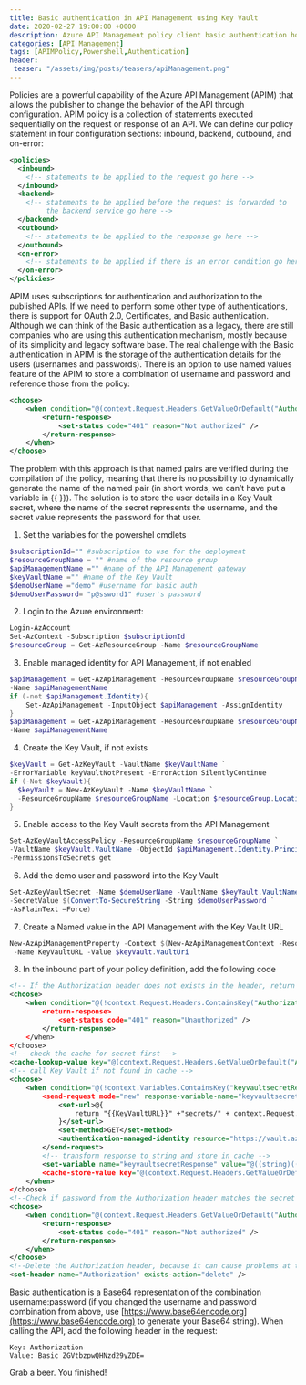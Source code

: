 ```yaml
---
title: Basic authentication in API Management using Key Vault
date: 2020-02-27 19:00:00 +0000
description: Azure API Management policy client basic authentication howto
categories: [API Management]
tags: [APIMPolicy,Powershell,Authentication]
header:
 teaser: "/assets/img/posts/teasers/apiManagement.png"
---
```

Policies are a powerful capability of the Azure API Management (APIM) that allows the publisher to change the behavior of the API through configuration. APIM policy is a collection of statements executed sequentially on the request or response of an API. We can define our policy statement in four configuration sections: inbound, backend, outbound, and on-error:
```xml
<policies>
  <inbound>
    <!-- statements to be applied to the request go here -->
  </inbound>
  <backend>
    <!-- statements to be applied before the request is forwarded to 
         the backend service go here -->
  </backend>
  <outbound>
    <!-- statements to be applied to the response go here -->
  </outbound>
  <on-error>
    <!-- statements to be applied if there is an error condition go here -->
  </on-error>
</policies>
```

APIM uses subscriptions for authentication and authorization to the published APIs. If we need to perform some other type of authentications, there is support for OAuth 2.0, Certificates, and Basic authentication. Although we can think of the Basic authentication as a legacy, there are still companies who are using this authentication mechanism, mostly because of its simplicity and legacy software base. 
The real challenge with the Basic authentication in APIM is the storage of the authentication details for the users (usernames and passwords). There is an option to use named values feature of the APIM to store a combination of username and password and reference those from the policy:
```xml
<choose>
	<when condition="@(context.Request.Headers.GetValueOrDefault("Authorization").AsBasic().UserId!="{{UserId}}" || context.Request.Headers.GetValueOrDefault("Authorization").AsBasic().Password!="{{Password}}")">
	    <return-response>
	        <set-status code="401" reason="Not authorized" />
	    </return-response>
	</when>
</choose>
```
The problem with this approach is that named pairs are verified during the compilation of the policy, meaning that there is no possibility to dynamically generate the name of the named pair (in short words, we can’t have put a variable in {{  }}). The solution is to store the user details in a Key Vault secret, where the name of the secret represents the username, and the secret value represents the password for that user. 

1. Set the variables for the powershel cmdlets
```powershell
$subscriptionId="" #subscription to use for the deployment
$resourceGroupName = "" #name of the resource group
$apiManagementName ="" #name of the API Management gateway
$keyVaultName ="" #name of the Key Vault
$demoUserName ="demo" #username for basic auth
$demoUserPassword= "p@ssword1" #user's password
```
2. Login to the Azure environment:
```powershell
Login-AzAccount
Set-AzContext -Subscription $subscriptionId
$resourceGroup = Get-AzResourceGroup -Name $resourceGroupName
```
3. Enable managed identity for API Management, if not enabled
```powershell
$apiManagement = Get-AzApiManagement -ResourceGroupName $resourceGroupName `
-Name $apiManagementName
if (-not $apiManagement.Identity){
    Set-AzApiManagement -InputObject $apiManagement -AssignIdentity
}
$apiManagement = Get-AzApiManagement -ResourceGroupName $resourceGroupName `
-Name $apiManagementName
```
4. Create the Key Vault, if not exists
```powershell
$keyVault = Get-AzKeyVault -VaultName $keyVaultName `
-ErrorVariable keyVaultNotPresent -ErrorAction SilentlyContinue
if (-Not $keyVault){
  $keyVault = New-AzKeyVault -Name $keyVaultName `
  -ResourceGroupName $resourceGroupName -Location $resourceGroup.Location
}
```
5. Enable access to the Key Vault secrets from the API Management
```powershell
Set-AzKeyVaultAccessPolicy -ResourceGroupName $resourceGroupName `
-VaultName $keyVault.VaultName -ObjectId $apiManagement.Identity.PrincipalId `
-PermissionsToSecrets get
```
6. Add the demo user and password into the Key Vault
```powershell
Set-AzKeyVaultSecret -Name $demoUserName -VaultName $keyVault.VaultName `
-SecretValue $(ConvertTo-SecureString -String $demoUserPassword `
-AsPlainText –Force)
```
7. Create a Named value in the API Management with the Key Vault URL
```powershell
New-AzApiManagementProperty -Context $(New-AzApiManagementContext -ResourceGroupName $resourceGroupName -ServiceName $apiManagementName) `
 -Name KeyVaultURL -Value $keyVault.VaultUri
```
8. In the inbound part of your policy definition, add the following code

```xml
<!-- If the Authorization header does not exists in the header, return 401 -->
<choose>
    <when condition="@(!context.Request.Headers.ContainsKey("Authorization"))">
        <return-response>
            <set-status code="401" reason="Unauthorized" />
        </return-response>
    </when>
</choose>
<!-- check the cache for secret first -->
<cache-lookup-value key="@(context.Request.Headers.GetValueOrDefault("Authorization").AsBasic().UserId)" variable-name="keyvaultsecretResponse" />
<!-- call Key Vault if not found in cache -->
<choose>
    <when condition="@(!context.Variables.ContainsKey("keyvaultsecretResponse"))">
        <send-request mode="new" response-variable-name="keyvaultsecret" timeout="20" ignore-error="false">
            <set-url>@{
                return "{{KeyVaultURL}}" +"secrets/" + context.Request.Headers.GetValueOrDefault("Authorization").AsBasic().UserId + "/?api-version=7.0";
            }</set-url>
            <set-method>GET</set-method>
            <authentication-managed-identity resource="https://vault.azure.net" />
        </send-request>
        <!-- transform response to string and store in cache -->
        <set-variable name="keyvaultsecretResponse" value="@((string)((IResponse)context.Variables["keyvaultsecret"]).Body.As<JObject>()["value"])" />
        <cache-store-value key="@(context.Request.Headers.GetValueOrDefault("Authorization").AsBasic().UserId)" value="@((string)context.Variables["keyvaultsecretResponse"])" duration="3600" />
    </when>
</choose>
<!--Check if password from the Authorization header matches the secret value from the Key Vault -->
<choose>
    <when condition="@(context.Request.Headers.GetValueOrDefault("Authorization").AsBasic().Password!= (string)context.Variables["keyvaultsecretResponse"])">
        <return-response>
            <set-status code="401" reason="Not authorized" />
        </return-response>
    </when>
</choose>
<!--Delete the Authorization header, because it can cause problems at the backend-->
<set-header name="Authorization" exists-action="delete" />

```
Basic authentication is a Base64 representation of the combination username:password (if you changed the username and password combination from above, use [https://www.base64encode.org](https://www.base64encode.org) to generate your Base64 string).
When calling the API, add the following header in the request:
```
Key: Authorization
Value: Basic ZGVtbzpwQHNzd29yZDE=
```

Grab a beer. You finished! 